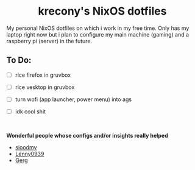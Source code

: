 <h1 align="center">krecony's NixOS dotfiles <br> </h1>
My personal NixOS dotfiles on which i work in my free time. Only has my laptop right now but i plan to configure my main machine (gaming) and a raspberry pi (server) in the future.

<br>

## To Do:
- [ ] rice firefox in gruvbox
- [ ] rice vesktop in gruvbox
- [ ] turn wofi (app launcher, power menu) into ags
- [ ] idk cool shit


<br>

__Wonderful people whose configs and/or insights really helped__
- [sioodmy](https://github.com/sioodmy/dotfiles)
- [Lenny0939](https://github.com/Lenny0939/Nix-Config)
- [Gerg](https://github.com/Gerg-L/nixos)
